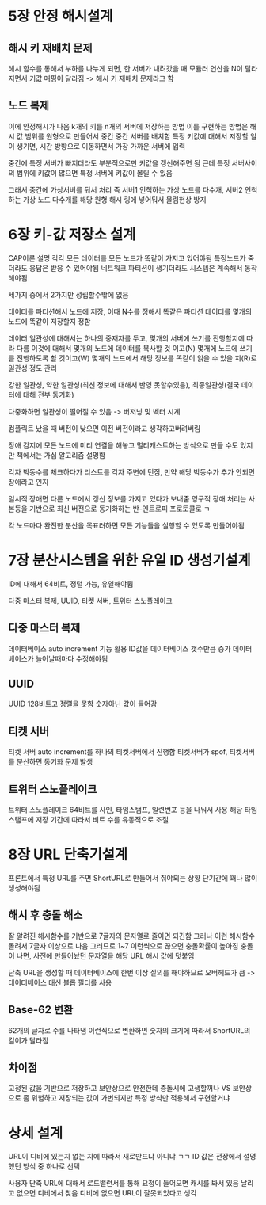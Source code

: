 # 5장 안정 해시설계

## 해시 키 재배치 문제
해시 함수를 통해서 부하를 나누게 되면, 한 서버가 내려갔을 때 모듈러 연산을 N이 달라지면서 키값 매핑이 달라짐 -> 해시 키 재배치 문제라고 함

## 노드 복제
이에 안정해시가 나옴 k개의 키를 n개의 서버에 저장하는 방법 이를 구현하는 방법은 해시 값 범위를 원형으로 만들어서 중간 중간 서버를 배치함 특정 키값에 대해서 저장할 일이 생기면, 시간 방향으로 이동하면서 가장 가까운 서버에 입력

중간에 특정 서버가 빠지더라도 부분적으로만 키값을 갱신해주면 됨 근데 특정 서버사이의 범위에 키값이 많으면 특정 서버에 키값이 몰릴 수 있음

그래서 중간에 가상서버를 둬서 처리 즉 서버1 인척하는 가상 노드를 다수개, 서버2 인척하는 가상 노드 다수개를 해당 원형 해시 링에 넣어둬서 몰림현상 방지

# 6장 키-값 저장소 설계

CAP이론 설명 각각 모든 데이터를 모든 노드가 똑같이 가지고 있어야됨 특정노드가 죽더라도 응답은 받응 수 있어야됨 네트워크 파티션이 생기더라도 시스템은 계속해서 동작해야됨

세가지 중에서 2가지만 성립할수밖에 없음

데이터를 파티션해서 노드에 저장, 이때 N수를 정해서 똑같은 파티션 데이터를 몇개의 노드에 똑같이 저장할지 정함

데이터 일관성에 대해서는 하나의 중재자를 두고, 몇개의 서버에 쓰기를 진행할지에 따라 다름 이것에 대해서 몇개의 노드에 데이터를 복사할 것 이고(N) 몇개에 노드에 쓰기를 진행하도록 할 것이고(W) 몇개의 노드에서 해당 정보를 똑같이 읽을 수 있을 지(R)로 일관성 정도 관리

강한 일관성, 약한 일관성(최신 정보에 대해서 반영 못할수있음), 최종일관성(결국 데이터에 대해 전부 동기화)

다중화하면 일관성이 떨어질 수 있음 -> 버저닝 및 벡터 시계

컴플릭트 났을 때 버전이 낮으면 이전 버전이라고 생각하고버려버림

장애 감지에 모든 노드에 미리 연결을 해놓고 멀티캐스트하는 방식으로 만들 수도 있지만 책에서는 가십 알고리즘 설명함 

각자 박동수를 체크하다가 리스트를 각자 주변에 던짐, 만약 해당 박동수가 추가 안되면 장애라고 인지

일시적 장애면 다른 노드에서 갱신 정보를 가지고 있다가 보내줌 영구적 장애 처리는 사본등을 기반으로 최신 버전으로 동기화하는 반-엔트로피 프로토콜로 ㄱ

각 노드마다 완전한 분산을 목표러하면 모든 기능들을 실행할 수 있도록 만들어야됨


# 7장 분산시스템을 위한 유일 ID 생성기설계

ID에 대해서 64비트, 정렬 가능, 유일해야둼

다중 마스터 복제, UUID, 티켓 서버, 트위터 스노플레이크

## 다중 마스터 복제

데이터베이스 auto increment 기능 활용 ID값을 데이터베이스 갯수만큼 증가 데이터베이스가 늘어날때마다 수정해야됨

## UUID
UUID 128비트고 정렬을 못함 숫자아닌 값이 들어감

## 티켓 서버
티켓 서버 auto increment를 하나의 티켓서버에서 진행함
티켓서버가 spof, 티켓서버를 분산하면 동기화 문제 발생

## 트위터 스노플레이크

트위터 스노플레이크 64비트를 사인, 타임스탬프, 일련번포 등을 나눠서 사용
해당 타임스탬프에 저장 기간에 따라서 비트 수를 유동적으로 조절

# 8장 URL 단축기설계

프론트에서 특정 URL를 주면 ShortURL로 만들어서 줘야되는 상황
단기간에 꽤나 많이 생성해야됨

## 해시 후 충돌 해소

잘 알려진 해시함수를 기반으로 7글자의 문자열로 줄이면 되긴함
그러나 이런 해시함수 돌려서 7글자 이상으로 나옴
그러므로 1~7 이런씩으로 끊으면 충돌확률이 높아짐 
충돌이 나면, 사전에 만들어놨던 문자열을 해당 URL 해시 값에 덧붙임

단축 URL을 생성할 때 데이터베이스에 한번 이상 질의를 해야하므로 오버헤드가 큼 -> 데이터베이스 대신 블롭 필터를 사용

## Base-62 변환

62개의 글자로 수를 나타냄
이런식으로 변환하면 숫자의 크기에 따라서 ShortURL의 길이가 달라짐

## 차이점

고정된 값을 기반으로 저장하고 보안상으로 안전한데 충돌시에 고생할꺼나 VS 보안상으로 좀 위험하고 저장되는 값이 가변되지만 특정 방식만 적용해서 구현할거냐

# 상세 설계
URL이 디비에 있는지 없는 지에 따라서 새로만드냐 아니냐 ㄱㄱ
ID 값은 전장에서 설명했던 방식 중 하나로 선택 

사용자 단축 URL에 대해서 로드밸런서를 통해 요청이 들어오면 캐시를 봐서 있음 날리고 없으면 디비에서 찾음 디비에 없으면 URL이 잘못되었다고 생각